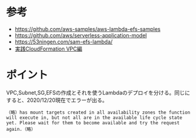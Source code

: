 # 参考

- https://github.com/aws-samples/aws-lambda-efs-samples
- https://github.com/aws/serverless-application-model
- https://53ningen.com/sam-efs-lambda/
- [実践CloudFormation VPC編](https://qiita.com/kazumasamatsumo/items/97d69959f037f9498c1e)

# ポイント

VPC,Subnet,SG,EFSの作成とそれを使うLambdaのデプロイを分ける。同じにすると、2020/12/20現在でエラーが出る。

```
（略）has mount targets created in all availability zones the function will execute in, but not all are in the available life cycle state yet. Please wait for them to become available and try the request again.（略）
```